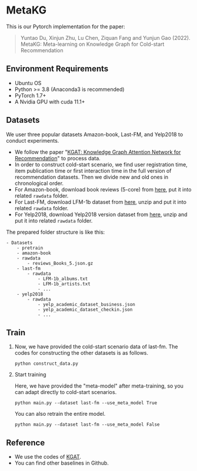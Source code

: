 # MetaKG

This is our Pytorch implementation for the paper:

> Yuntao Du, Xinjun Zhu, Lu Chen, Ziquan Fang and Yunjun Gao (2022). MetaKG: Meta-learning on Knowledge Graph for Cold-start Recommendation

## Environment Requirements

- Ubuntu OS
- Python >= 3.8 (Anaconda3 is recommended)
- PyTorch 1.7+
- A Nvidia GPU with cuda 11.1+

## Datasets

We user three popular datasets Amazon-book, Last-FM, and Yelp2018 to conduct experiments.
* We follow the paper "[KGAT: Knowledge Graph Attention Network for Recommendation](https://arxiv.org/abs/1905.07854)" to process data.
* In order to construct cold-start scenario, we find user registration time, item publication time or first interaction time in the full version of recommendation datasets. Then we divide new and old ones in chronological order. 
* For Amazon-book, download book reviews (5-core) from [here](http://jmcauley.ucsd.edu/data/amazon), put it into related `rawdata` folder.
* For Last-FM, download LFM-1b dataset from [here](http://www.cp.jku.at/datasets/LFM-1b/), unzip and put it into related `rawdata` folder.
* For Yelp2018, download Yelp2018 version dataset from [here](https://www.heywhale.com/mw/dataset/5ecbc342fac16e0036ec41a0),  unzip and put it into related `rawdata` folder.

The prepared folder structure is like this:

```
- Datasets
    - pretrain
    - amazon-book
	- rawdata
		- reviews_Books_5.json.gz
    - last-fm
    	- rawdata
    		- LFM-1b_albums.txt
    		- LFM-1b_artists.txt
    		- ...
    - yelp2018
    	- rawdata
    		- yelp_academic_dataset_business.json
    		- yelp_academic_dataset_checkin.json
    		- ...
```

## Train

1. Now, we have provided the cold-start scenario data of last-fm. The codes for constructing the other datasets is as follows.
   ```shell
   python construct_data.py
   ```

2. Start training
   
   Here, we have provided the "meta-model" after meta-training, so you can adapt directly to cold-start scenarios.
   ```shell
   python main.py --dataset last-fm --use_meta_model True
   ```
   You can also retrain the entire model.
   ```shell
   python main.py --dataset last-fm --use_meta_model False
   ```

## Reference

* We use the codes of [KGAT](https://github.com/xiangwang1223/knowledge_graph_attention_network).
* You can find other baselines in Github.
